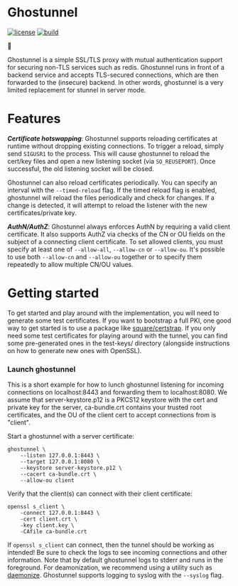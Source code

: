 Ghostunnel
==========

[![license](http://img.shields.io/badge/license-apache_2.0-red.svg?style=flat)](https://raw.githubusercontent.com/square/ghostunnel/master/LICENSE) [![build](https://img.shields.io/travis/square/ghostunnel/master.svg?style=flat)](https://travis-ci.org/square/ghostunnel)

👻

Ghostunnel is a simple SSL/TLS proxy with mutual authentication support for
securing non-TLS services such as redis. Ghostunnel runs in front of a backend
service and accepts TLS-secured connections, which are then forwarded to the
(insecure) backend. In other words, ghostunnel is a very limited replacement
for stunnel in server mode.

Features
========

***Certificate hotswapping***: Ghostunnel supports reloading certificates at
runtime without dropping existing connections. To trigger a reload, simply send
`SIGUSR1` to the process. This will cause ghostunnel to reload the cert/key
files and open a new listening socket (via `SO_REUSEPORT`). Once successful,
the old listening socket will be closed.

Ghostunnel can also reload certificates periodically. You can specify an
interval with the `--timed-reload` flag. If the timed reload flag is enabled,
ghostunnel will reload the files periodically and check for changes. If a
change is detected, it will attempt to reload the listener with the new
certificates/private key. 

***AuthN/AuthZ***: Ghostunnel always enforces AuthN by requiring a valid client
certificate. It also supports AuthZ via checks of the CN or OU fields on the 
subject of a connecting client certificate. To set allowed clients, you
must specify at least one of `--allow-all`, `--allow-cn` or `--allow-ou`. 
It's possible to use both `--allow-cn` and `--allow-ou` together or to 
specify them repeatedly to allow multiple CN/OU values.

Getting started
===============

To get started and play around with the implementation, you will need to 
generate some test certificates. If you want to bootstrap a full PKI, one
good way to get started is to use a package like
[square/certstrap](https://github.com/square/certstrap). If you only need
some test certificates for playing around with the tunnel, you can find
some pre-generated ones in the test-keys/ directory (alongside instructions
on how to generate new ones with OpenSSL).

### Launch ghostunnel

This is a short example for how to lunch ghostunnel listening for incoming
connections on localhost:8443 and forwarding them to localhost:8080. We
assume that server-keystore.p12 is a PKCS12 keystore with the cert and private
key for the server, ca-bundle.crt contains your trusted root certificates,
and the OU of the client cert to accept connections from is "client".

Start a ghostunnel with a server certificate:

    ghostunnel \
        --listen 127.0.0.1:8443 \
        --target 127.0.0.1:8080 \
        --keystore server-keystore.p12 \
        --cacert ca-bundle.crt \
        --allow-ou client

Verify that the client(s) can connect with their client certificate:

    openssl s_client \
        -connect 127.0.0.1:8443 \
        -cert client.crt \
        -key client.key \
        -CAfile ca-bundle.crt

If `openssl s_client` can connect, then the tunnel should be working as
intended! Be sure to check the logs to see incoming connections and other
information. Note that by default ghostunnel logs to stderr and runs in the
foreground.  For deamonization, we recommend using a utility such as
[daemonize](http://software.clapper.org/daemonize/). Ghostunnel supports
logging to syslog with the `--syslog` flag.
